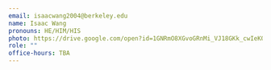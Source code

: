 ```yaml
---
email: isaacwang2004@berkeley.edu
name: Isaac Wang
pronouns: HE/HIM/HIS
photo: https://drive.google.com/open?id=1GNRmO8XGvoGRnMi_VJ18GKk_cwIeKOMl
role: ""
office-hours: TBA
---
```

